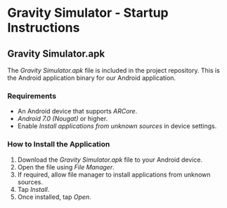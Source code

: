 # Gravity Simulator - Startup Instructions

## Gravity Simulator.apk

The *Gravity Simulator.apk* file is included in the project repository. This is the Android application binary for our Android application.

### Requirements

* An Android device that supports *ARCore*.
* *Android 7.0 (Nougat)* or higher.
* Enable *Install applications from unknown sources* in device settings.

### How to Install the Application

1. Download the *Gravity Simulator.apk* file to your Android device.
2. Open the file using *File Manager*.
3. If required, allow file manager to install applications from unknown sources.
4. Tap *Install*.
5. Once installed, tap *Open*.